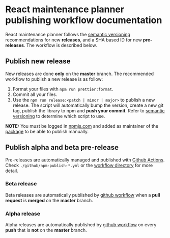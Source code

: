 # React maintenance planner publishing workflow documentation

React maintenance planner follows the [semantic versioning](https://docs.npmjs.com/about-semantic-versioning) recommendations for new **releases**, and a SHA based ID for new **pre-releases**. The workflow is described below.

## Publish new release

New releases are done **only** on the **master** branch. The recommended workflow to publish a new release is as follow:

1. Format your files with `npm run prettier:format`.
2. Commit all your files.
3. Use the `npm run release:<patch | minor | major>` to publish a new release. The script will automatically bump the version, create a new git tag, publish the library to npm and **push your commit**. Refer to [semantic versioning](https://docs.npmjs.com/about-semantic-versioning) to determine which script to use.

**NOTE:** You must be logged in [npmjs.com](https://www.npmjs.com/) and added as maintainer of the [package](https://www.npmjs.com/package/react-maintenance-planner) to be able to publish manually.

## Publish alpha and beta pre-release

Pre-releases are automatically managed and published with [Github Actions](https://github.com/features/actions). Check `./github/npm-publish-*.yml` or the [workflow directory](https://github.com/kbss-cvut/react-maintenance-planner/actions) for more detail.

### Beta release

Beta releases are automatically published by [github workflow](https://github.com/kbss-cvut/react-maintenance-planner/actions/workflows/npm-publish-beta.yml) when a **pull request** is **merged** on the **master** branch.

### Alpha release

Alpha releases are automatically published by [github workflow](https://github.com/kbss-cvut/react-maintenance-planner/actions/workflows/npm-publish-alpha.yml) on every **push** that is **not** on the **master** branch.